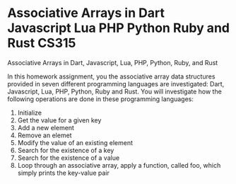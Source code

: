 # Associative Arrays in Dart Javascript Lua PHP Python Ruby and Rust CS315
Associative Arrays in Dart, Javascript, Lua, PHP, Python, Ruby, and Rust

In this homework assignment, you the associative array data structures provided in seven
different programming languages are investigated: Dart, Javascript, Lua, PHP, Python, Ruby and Rust. You will
investigate how the following operations are done in these programming languages:

1. Initialize
2. Get the value for a given key
3. Add a new element
4. Remove an elemet
5. Modify the value of an existing element
6. Search for the existence of a key
7. Search for the existence of a value
8. Loop through an associative array, apply a function, called foo, which simply prints the key-value
pair
